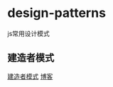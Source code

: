 # design-patterns
js常用设计模式

## 建造者模式
[建造者模式](https://github.com/r70kg/design-patterns/blob/main/Builder)
[博客](https://blog.csdn.net/qq_40963664/article/details/115075849)
